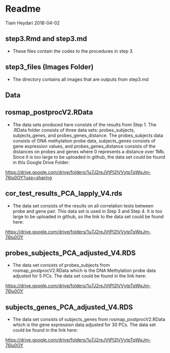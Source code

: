 Readme
================
Tiam Heydari
2018-04-02

step3.Rmd and step3.md
--------------

- These files contain the codes to the procedures in step 3.

step3_files (Images Folder)
--------------

- The directory contains all images that are outputs from step3.md

Data
--------------

## rosmap_postprocV2.RData

- The data sets produced here consists of the results from Step 1. The .RData folder consists of three data sets: probes_subjects, subjects_genes, and probes_genes_distance. The probes_subjects data consists of DNA methylation probe data, subjects_genes consists of gene expression values, and probes_genes_distance consists of the distances on probes and genes where 0 represents a distance over 1Mb. Since it is too large to be uploaded in github, the data set could be found in this Google Drive Folder:

https://drive.google.com/drive/folders/1u7J2reJVtPl2IVVytpTqWqJm-76lu0OY?usp=sharing

## cor_test_results_PCA_lapply_V4.rds

- The data set consists of the results on all correlation tests between probe and gene pair. This data set is used in Step 3 and Step 4. It is too large to be uploaded in github, so the link to the data set could be found here:

https://drive.google.com/drive/folders/1u7J2reJVtPl2IVVytpTqWqJm-76lu0OY 

## probes_subjects_PCA_adjusted_V4.RDS

- The data set consists of probes_subjects from rosmap_postprocV2.RData which is the DNA Methylation probe data adjusted for 5 PCs. The data set could be found in the link here:

https://drive.google.com/drive/folders/1u7J2reJVtPl2IVVytpTqWqJm-76lu0OY 

## subjects_genes_PCA_adjusted_V4.RDS

- The data set consists of subjects_genes from rosmap_postprocV2.RData which is the gene expression data adjusted for 30 PCs. The data set could be found in the link here:

https://drive.google.com/drive/folders/1u7J2reJVtPl2IVVytpTqWqJm-76lu0OY 

